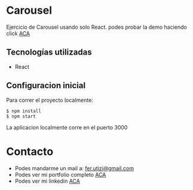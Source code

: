 # Carousel

Ejercicio de Carousel usando solo React.
podes probar la demo haciendo click [ACA](https://ferutizi.github.io/carousel/)

## Tecnologías utilizadas

- React

## Configuracion inicial

Para correr el proyecto localmente:
```
$ npm install
$ npm start
```
La aplicacion localmente corre en el puerto 3000

# Contacto

- Podes mandarme un mail a: fer.utizi@gmail.com
- Podes ver mi portfolio completo [ACA](https://ferutizi.github.io/Portfolio/)
- Podes ver mi linkedin [ACA](https://www.linkedin.com/in/fernando-utizi-2a72a3233/)
